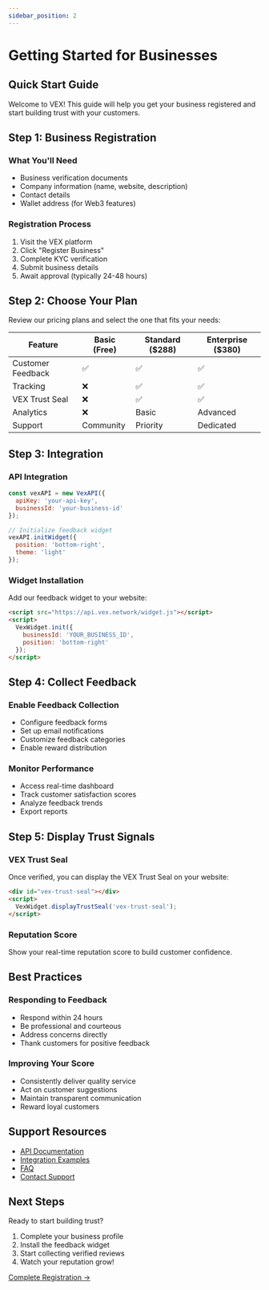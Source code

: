 ```yaml
---
sidebar_position: 2
---
```


# Getting Started for Businesses

## Quick Start Guide

Welcome to VEX! This guide will help you get your business registered and start building trust with your customers.

## Step 1: Business Registration

### What You'll Need
- Business verification documents
- Company information (name, website, description)
- Contact details
- Wallet address (for Web3 features)

### Registration Process
1. Visit the VEX platform
2. Click "Register Business"
3. Complete KYC verification
4. Submit business details
5. Await approval (typically 24-48 hours)

## Step 2: Choose Your Plan

Review our pricing plans and select the one that fits your needs:

| Feature | Basic (Free) | Standard ($288) | Enterprise ($380) |
|---------|--------------|-----------------|-------------------|
| Customer Feedback | ✅ | ✅ | ✅ |
| Tracking | ❌ | ✅ | ✅ |
| VEX Trust Seal | ❌ | ✅ | ✅ |
| Analytics | ❌ | Basic | Advanced |
| Support | Community | Priority | Dedicated |

## Step 3: Integration

### API Integration
```javascript
const vexAPI = new VexAPI({
  apiKey: 'your-api-key',
  businessId: 'your-business-id'
});

// Initialize feedback widget
vexAPI.initWidget({
  position: 'bottom-right',
  theme: 'light'
});
```

### Widget Installation
Add our feedback widget to your website:

```html
<script src="https://api.vex.network/widget.js"></script>
<script>
  VexWidget.init({
    businessId: 'YOUR_BUSINESS_ID',
    position: 'bottom-right'
  });
</script>
```

## Step 4: Collect Feedback

### Enable Feedback Collection
- Configure feedback forms
- Set up email notifications
- Customize feedback categories
- Enable reward distribution

### Monitor Performance
- Access real-time dashboard
- Track customer satisfaction scores
- Analyze feedback trends
- Export reports

## Step 5: Display Trust Signals

### VEX Trust Seal
Once verified, you can display the VEX Trust Seal on your website:

```html
<div id="vex-trust-seal"></div>
<script>
  VexWidget.displayTrustSeal('vex-trust-seal');
</script>
```

### Reputation Score
Show your real-time reputation score to build customer confidence.

## Best Practices

### Responding to Feedback
- Respond within 24 hours
- Be professional and courteous
- Address concerns directly
- Thank customers for positive feedback

### Improving Your Score
- Consistently deliver quality service
- Act on customer suggestions
- Maintain transparent communication
- Reward loyal customers

## Support Resources

- [API Documentation](/technical/api)
- [Integration Examples](/technical/examples)
- [FAQ](#)
- [Contact Support](mailto:support@vex.network)

## Next Steps

Ready to start building trust?

1. Complete your business profile
2. Install the feedback widget
3. Start collecting verified reviews
4. Watch your reputation grow!

[Complete Registration →](#)